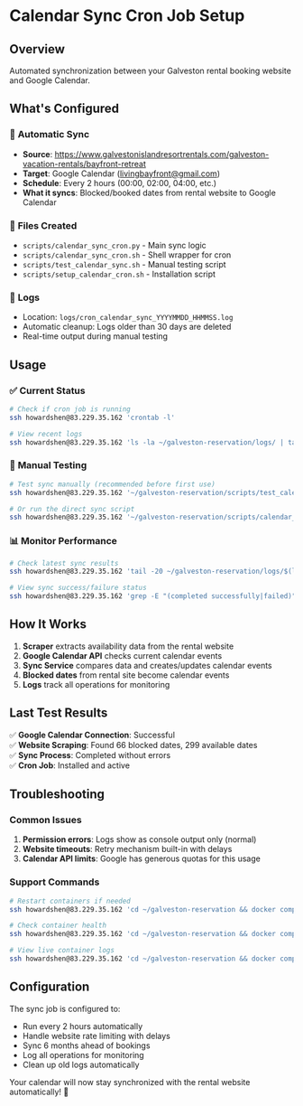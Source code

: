 # Calendar Sync Cron Job Setup

## Overview
Automated synchronization between your Galveston rental booking website and Google Calendar.

## What's Configured

### 🔄 **Automatic Sync**
- **Source**: https://www.galvestonislandresortrentals.com/galveston-vacation-rentals/bayfront-retreat
- **Target**: Google Calendar (livingbayfront@gmail.com)
- **Schedule**: Every 2 hours (00:00, 02:00, 04:00, etc.)
- **What it syncs**: Blocked/booked dates from rental website to Google Calendar

### 📁 **Files Created**
- `scripts/calendar_sync_cron.py` - Main sync logic
- `scripts/calendar_sync_cron.sh` - Shell wrapper for cron
- `scripts/test_calendar_sync.sh` - Manual testing script
- `scripts/setup_calendar_cron.sh` - Installation script

### 📝 **Logs**
- Location: `logs/cron_calendar_sync_YYYYMMDD_HHMMSS.log`
- Automatic cleanup: Logs older than 30 days are deleted
- Real-time output during manual testing

## Usage

### ✅ **Current Status**
```bash
# Check if cron job is running
ssh howardshen@83.229.35.162 'crontab -l'

# View recent logs
ssh howardshen@83.229.35.162 'ls -la ~/galveston-reservation/logs/ | tail -5'
```

### 🧪 **Manual Testing**
```bash
# Test sync manually (recommended before first use)
ssh howardshen@83.229.35.162 '~/galveston-reservation/scripts/test_calendar_sync.sh'

# Or run the direct sync script
ssh howardshen@83.229.35.162 '~/galveston-reservation/scripts/calendar_sync_cron.sh'
```

### 📊 **Monitor Performance**
```bash
# Check latest sync results
ssh howardshen@83.229.35.162 'tail -20 ~/galveston-reservation/logs/$(ls -t ~/galveston-reservation/logs/ | head -1)'

# View sync success/failure status
ssh howardshen@83.229.35.162 'grep -E "(completed successfully|failed)" ~/galveston-reservation/logs/cron_*.log | tail -5'
```

## How It Works

1. **Scraper** extracts availability data from the rental website
2. **Google Calendar API** checks current calendar events
3. **Sync Service** compares data and creates/updates calendar events
4. **Blocked dates** from rental site become calendar events
5. **Logs** track all operations for monitoring

## Last Test Results

✅ **Google Calendar Connection**: Successful  
✅ **Website Scraping**: Found 66 blocked dates, 299 available dates  
✅ **Sync Process**: Completed without errors  
✅ **Cron Job**: Installed and active  

## Troubleshooting

### Common Issues
1. **Permission errors**: Logs show as console output only (normal)
2. **Website timeouts**: Retry mechanism built-in with delays
3. **Calendar API limits**: Google has generous quotas for this usage

### Support Commands
```bash
# Restart containers if needed
ssh howardshen@83.229.35.162 'cd ~/galveston-reservation && docker compose restart'

# Check container health
ssh howardshen@83.229.35.162 'cd ~/galveston-reservation && docker compose ps'

# View live container logs
ssh howardshen@83.229.35.162 'cd ~/galveston-reservation && docker compose logs -f app'
```

## Configuration

The sync job is configured to:
- Run every 2 hours automatically
- Handle website rate limiting with delays
- Sync 6 months ahead of bookings
- Log all operations for monitoring
- Clean up old logs automatically

Your calendar will now stay synchronized with the rental website automatically! 🎉
